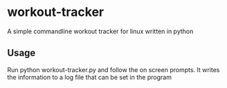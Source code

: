 # workout-tracker
A simple commandline workout tracker for linux written in python


## Usage
Run python workout-tracker.py and follow the on screen prompts. It writes the information to a log file that can be set in the program
